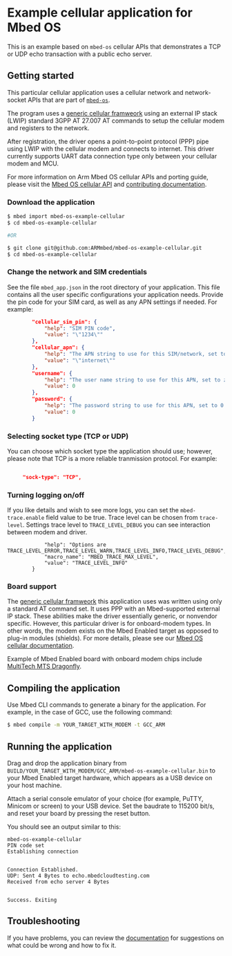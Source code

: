 # Example cellular application for Mbed OS

This is an example based on `mbed-os` cellular APIs that demonstrates a TCP or UDP echo transaction with a public echo server.

## Getting started

This particular cellular application uses a cellular network and network-socket APIs that are part of [`mbed-os`](https://github.com/ARMmbed/mbed-os).

The program uses a [generic cellular framweork](https://github.com/ARMmbed/mbed-os/tree/master/features/cellular) using an external IP stack (LWIP) standard 3GPP AT 27.007 AT commands to setup the cellular modem and registers to the network.

After registration, the driver opens a point-to-point protocol (PPP) pipe using LWIP with the cellular modem and connects to internet. This driver currently supports UART data connection type only between your cellular modem and MCU.

For more information on Arm Mbed OS cellular APIs and porting guide, please visit the [Mbed OS cellular API](https://os.mbed.com/docs/latest/reference/cellular-api.html) and [contributing documentation](https://os.mbed.com/docs/latest/reference/contributing-connectivity.html#cellularinterface).

### Download the application

```sh
$ mbed import mbed-os-example-cellular
$ cd mbed-os-example-cellular

#OR

$ git clone git@github.com:ARMmbed/mbed-os-example-cellular.git
$ cd mbed-os-example-cellular
```

### Change the network and SIM credentials

See the file `mbed_app.json` in the root directory of your application. This file contains all the user specific configurations your application needs. Provide the pin code for your SIM card, as well as any APN settings if needed. For example:

```json
        "cellular_sim_pin": {
            "help": "SIM PIN code",
            "value": "\"1234\""
        },
        "cellular_apn": {
            "help": "The APN string to use for this SIM/network, set to 0 if none",
            "value": "\"internet\""
        },
        "username": {
            "help": "The user name string to use for this APN, set to zero if none",
            "value": 0
        },
        "password": {
            "help": "The password string to use for this APN, set to 0 if none",
            "value": 0
        }
```

### Selecting socket type (TCP or UDP)

You can choose which socket type the application should use; however, please note that TCP is a more reliable tranmission protocol. For example:


```json

     "sock-type": "TCP",

```

### Turning logging on/off

If you like details and wish to see more logs, you can set the `mbed-trace.enable` field value to be true. Trace level can be chosen from `trace-level`. Settings trace level to `TRACE_LEVEL_DEBUG` you can see interaction between modem and driver.

```"trace-level": {
            "help": "Options are TRACE_LEVEL_ERROR,TRACE_LEVEL_WARN,TRACE_LEVEL_INFO,TRACE_LEVEL_DEBUG",
            "macro_name": "MBED_TRACE_MAX_LEVEL",
            "value": "TRACE_LEVEL_INFO"
        }
```

### Board support

The [generic cellular framweork](https://github.com/ARMmbed/mbed-os/tree/master/features/cellular) this application uses was written using only a standard AT command set. It uses PPP with an Mbed-supported external IP stack. These abilities make the driver essentially generic, or nonvendor specific. However, this particular driver is for onboard-modem types. In other words, the modem exists on the Mbed Enabled target as opposed to plug-in modules (shields). For more details, please see our [Mbed OS cellular documentation](https://os.mbed.com/docs/latest/reference/cellular-api.html).

Example of Mbed Enabled board with onboard modem chips include [MultiTech MTS Dragonfly](https://os.mbed.com/platforms/MTS-Dragonfly/).

## Compiling the application

Use Mbed CLI commands to generate a binary for the application. For example, in the case of GCC, use the following command:

```sh
$ mbed compile -m YOUR_TARGET_WITH_MODEM -t GCC_ARM
```

## Running the application

Drag and drop the application binary from `BUILD/YOUR_TARGET_WITH_MODEM/GCC_ARM/mbed-os-example-cellular.bin` to your Mbed Enabled target hardware, which appears as a USB device on your host machine.

Attach a serial console emulator of your choice (for example, PuTTY, Minicom or screen) to your USB device. Set the baudrate to 115200 bit/s, and reset your board by pressing the reset button.

You should see an output similar to this:

```
mbed-os-example-cellular
PIN code set
Establishing connection


Connection Established.
UDP: Sent 4 Bytes to echo.mbedcloudtesting.com
Received from echo server 4 Bytes


Success. Exiting

```

## Troubleshooting

If you have problems, you can review the [documentation](https://os.mbed.com/docs/latest/tutorials/debugging.html) for suggestions on what could be wrong and how to fix it.
